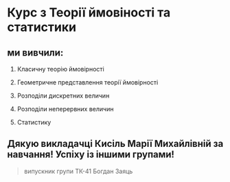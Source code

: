 # Курс з Теорії ймовіності та статистики

## ми вивчили:

1. Класичну теорію ймовірності

2. Геометричне представлення теорії ймовірності

3. Розподіли дискретних величин

4. Розподіли неперервних величин

5. Статистику

## Дякую викладачці Кисіль Марії Михайлівній за навчання! Успіху із іншими групами!

> випускник групи ТК-41 Богдан Заяць
